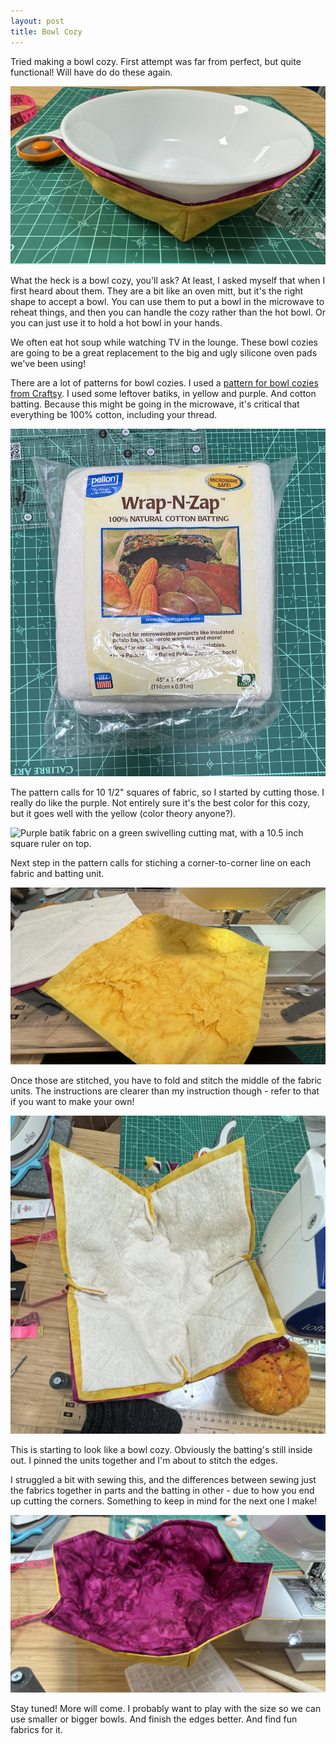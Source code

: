 ```yaml
---
layout: post
title: Bowl Cozy
---
```

Tried making a bowl cozy. First attempt was far from perfect, but quite functional! Will have do do these again.

<img src="/images/bowl-cozy-01.jpg" alt="A large white bowl in a yellow and purple bowl cozy.">
                                        
What the heck is a bowl cozy, you'll ask? At least, I asked myself that when I first heard about them. They are a bit like an oven mitt, but it's the right shape to accept a bowl. You can use them to put a bowl in the microwave to reheat things, and then you can handle the cozy rather than the hot bowl. Or you can just use it to hold a hot bowl in your hands.

We often eat hot soup while watching TV in the lounge. These bowl cozies are going to be a great replacement to the big and ugly silicone oven pads we've been using!

There are a lot of patterns for bowl cozies. I used a [pattern for bowl cozies from Craftsy](https://www.craftsy.com/post/microwave-bowl-cozy/). I used some leftover batiks, in yellow and purple. And cotton batting. Because this might be going in the microwave, it's critical that everything be 100% cotton, including your thread. 
                                        
<img src="/images/bowl-cozy-03.jpg" alt="Package of Wrap N Zap Pellon cotton batting.">

The pattern calls for 10 1/2" squares of fabric, so I started by cutting those. I really do like the purple. Not entirely sure it's the best color for this cozy, but it goes well with the yellow (color theory anyone?).

<img src="/images/bowl-cozy-02.jpg" alt="Purple batik fabric on a green swivelling cutting mat, with a 10.5 inch square ruler on top.">

Next step in the pattern calls for stiching a corner-to-corner line on each fabric and batting unit. 

<img src="/images/bowl-cozy-04.jpg" alt="Yellow batik with an X shaped seam from corner to corner.">
                                        
Once those are stitched, you have to fold and stitch the middle of the fabric units. The instructions are clearer than my instruction though - refer to that if you want to make your own!

<img src="/images/bowl-cozy-05.jpg" alt="Fabric units, cut and pinned together, starting to form a bowl.">
                                        
This is starting to look like a bowl cozy. Obviously the batting's still inside out. I pinned the units together and I'm about to stitch the edges.

I struggled a bit with sewing this, and the differences between sewing just the fabrics together in parts and the batting in other - due to how you end up cutting the corners. Something to keep in mind for the next one I make!

<img src="/images/bowl-cozy-06.jpg" alt="Bowl cozy next to my sewing machine. The inside of the bowl is purple. The edges of the cozy are scalloped.">

Stay tuned! More will come. I probably want to play with the size so we can use smaller or bigger bowls. And finish the edges better. And find fun fabrics for it.
